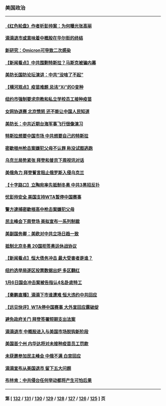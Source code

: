 ### 美国政治
---
#### [《红色轮盘》作者析彭帅案：为何曝光张高丽](../../pages/ncid1078159/n13418073.md) 
#### [滴滴退市或意味着中概股在华尔街的终结](../../pages/ncid1078159/n13415549.md) 
#### [新研究：Omicron可导致二次感染](../../pages/ncid1078159/n13415510.md) 
#### [【新闻看点】中共围剿特斯拉？马斯克被骗内幕](../../pages/ncid1078159/n13417421.md) 
#### [美防长国防论坛演讲：中共“没啥了不起”](../../pages/ncid1078159/n13417446.md) 
#### [【横河观点】疫苗难题 忌讳“Xi”的O变种](../../pages/ncid1078159/n13417428.md) 
#### [纽约市强制要求宗教和私立学校员工接种疫苗](../../pages/ncid1078159/n13417440.md) 
#### [女网协退赛 北京愤怒 还不能让中国人民知道](../../pages/ncid1078159/n13417306.md) 
#### [美防长：中共近期台海军事飞行很像演习](../../pages/ncid1078159/n13417381.md) 
#### [特斯拉想要中国市场 中共想要自己的特斯拉](../../pages/ncid1078159/n13417301.md) 
#### [密歇根州枪击案嫌犯父母不认罪 称没试图逃跑](../../pages/ncid1078159/n13417046.md) 
#### [乌克兰局势紧张 拜登和普京下周视讯对话](../../pages/ncid1078159/n13417231.md) 
#### [美俄角力 拜登誓言阻止俄罗斯入侵乌克兰](../../pages/ncid1078159/n13417241.md) 
#### [【十字路口】立陶宛率先抵制冬奥 中共3黑招反扑](../../pages/ncid1078159/n13416756.md) 
#### [忧彭帅安全 美国支持WTA暂停中国赛事](../../pages/ncid1078159/n13417053.md) 
#### [警方逮捕密歇根高中枪击案嫌犯父母](../../pages/ncid1078159/n13416194.md) 
#### [民主峰会下周登场 美拟宣布一系列制裁](../../pages/ncid1078159/n13416812.md) 
#### [美副国务卿：美欧对中共立场日趋一致](../../pages/ncid1078159/n13416891.md) 
#### [抵制北京冬奥 20国拒签奥运休战协议](../../pages/ncid1078159/n13416485.md) 
#### [【新闻看点】恒大债务冲击 最大受害者是谁？](../../pages/ncid1078159/n13415907.md) 
#### [纽约选举局逐区投票数据出炉 多区翻红](../../pages/ncid1078159/n13416283.md) 
#### [1月6日国会冲击案被告指认4名卧底特工](../../pages/ncid1078159/n13415922.md) 
#### [【秦鹏直播】滴滴下市谁遭难 恒大违约中共回应](../../pages/ncid1078159/n13415982.md) 
#### [【远见快评】WTA停中国赛事 大外宣回应露破绽](../../pages/ncid1078159/n13415916.md) 
#### [避免政府关门 拜登签署短期支出法案](../../pages/ncid1078159/n13415873.md) 
#### [滴滴退市 中概股进入与美国市场脱钩新阶段](../../pages/ncid1078159/n13415739.md) 
#### [美国首个州 内华达将对未接种疫苗员工罚款](../../pages/ncid1078159/n13415909.md) 
#### [未获邀参加民主峰会 中俄不满 白宫回应](../../pages/ncid1078159/n13415744.md) 
#### [滴滴宣布从美国退市 留下五大问题](../../pages/ncid1078159/n13415716.md) 
#### [布林肯：中共侵台任何举动都将产生可怕后果](../../pages/ncid1078159/n13415747.md) 

---
#### 第 [ [132](./132.md) / [131](./131.md) / [130](./130.md) / [129](./129.md) / [128](./128.md) / [127](./127.md) / [126](./126.md) / [125](./125.md) ] 页
